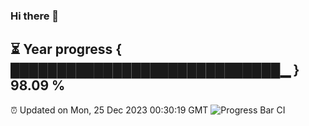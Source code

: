 ### Hi there 👋
⏳ Year progress { █████████████████████████████▁ } 98.09 %
---
⏰ Updated on Mon, 25 Dec 2023 00:30:19 GMT
![Progress Bar CI](https://github.com/Moyi321/Moyi321/workflows/Progress%20Bar%20CI/badge.svg)
